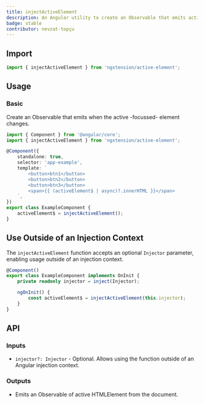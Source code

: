 ```yaml
---
title: injectActiveElement
description: An Angular utility to create an Observable that emits active element from the document.
badge: stable
contributor: nevzat-topçu
---
```


## Import

```ts
import { injectActiveElement } from 'ngxtension/active-element';
```

## Usage

### Basic

Create an Observable that emits when the active -focussed- element changes.

```ts
import { Component } from '@angular/core';
import { injectActiveElement } from 'ngxtension/active-element';

@Component({
	standalone: true,
	selector: 'app-example',
	template: `
		<button>btn1</button>
		<button>btn2</button>
		<button>btn3</button>
		<span>{{ (activeElement$ | async)?.innerHTML }}</span>
	`,
})
export class ExampleComponent {
	activeElement$ = injectActiveElement();
}
```

## Use Outside of an Injection Context

The `injectActiveElement` function accepts an optional `Injector` parameter, enabling usage outside of an injection context.

```ts
@Component()
export class ExampleComponent implements OnInit {
	private readonly injector = inject(Injector);

	ngOnInit() {
		const activeElement$ = injectActiveElement(this.injector);
	}
}
```

## API

### Inputs

- `injector?: Injector` - Optional. Allows using the function outside of an Angular injection context.

### Outputs

- Emits an Observable of active HTMLElement from the document.
